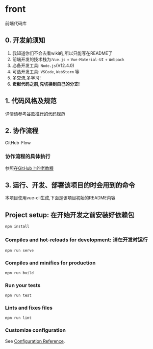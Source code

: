 # front

前端代码库

## 0. 开发前须知
1. 我知道你们不会去看wiki的,所以只能写在README了
2. 前端开发的技术栈为:`Vue.js` + `Vue-Material-UI` + `Webpack`
3. 必备开发工具: `Node.js`(V12.4.0)
4. 可选开发工具: `VSCode`, `WebStorm` 等
5. 多交流,多学习!
6. **贡献代码之前,先切换到自己的分支!**

## 1. 代码风格及规范
详情请参考[谷歌推行的代码规范](https://google.github.io/styleguide/jsguide.html)

## 2. 协作流程

GitHub-Flow

### 协作流程的具体执行

参照在[GitHub上的老教程](https://github.com/nocodingnomoney/back/blob/develop/README.md)

## 3. 运行、开发、部署该项目的时会用到的命令
本项目使用vue-cli生成,下面是该项目初始的README内容

## Project setup: 在开始开发之前安装好依赖包
```
npm install
```

### Compiles and hot-reloads for development: 请在开发时运行
```
npm run serve
```

### Compiles and minifies for production
```
npm run build
```

### Run your tests
```
npm run test
```

### Lints and fixes files
```
npm run lint
```

### Customize configuration
See [Configuration Reference](https://cli.vuejs.org/config/).
